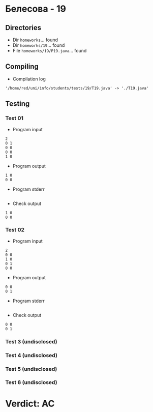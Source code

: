 # Белесова - 19
## Directories
- Dir `homeworks`... found
- Dir `homeworks/19`... found
- File `homeworks/19/P19.java`... found
## Compiling
- Compilation log
```
'/home/red/uni/info/students/tests/19/T19.java' -> './T19.java'

```
## Testing
### Test 01
- Program input
```
2
0 1
0 0
0 0
1 0
```
- Program output
```
1 0 
0 0 

```
- Program stderr
```

```
- Check output
```
1 0
0 0
```
### Test 02
- Program input
```
2
0 0
1 0
0 1
0 0
```
- Program output
```
0 0 
0 1 

```
- Program stderr
```

```
- Check output
```
0 0
0 1
```
### Test 3 (undisclosed)
### Test 4 (undisclosed)
### Test 5 (undisclosed)
### Test 6 (undisclosed)
# Verdict: AC
